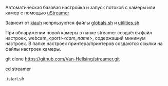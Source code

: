Автоматическая базовая настройка и запуск потоков с камеры или камер с помощью [uStreamer](https://github.com/pikvm/ustreamer)

Зависит от [kiauh](https://github.com/th33xitus/kiauh) испрльзуются файлы [globals.sh](https://github.com/th33xitus/kiauh/blob/master/scripts/globals.sh) и [utilities.sh](https://github.com/th33xitus/kiauh/blob/master/scripts/utilities.sh)

При обнаружении новой камеры в папке streamer создаётся файл настроек, webcam_\<port\>_<cam_name>_<by-path>, содержащий минимум настроек. В папке настроек принтера/принтеров создаются ссылки на файлы настроек камеры.

git clone https://github.com/Van-Hellsing/streamer.git
  
cd streamer
  
./start.sh
